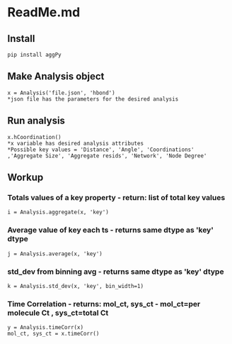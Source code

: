 # ReadMe.md

## **Install**

   	pip install aggPy

## **Make Analysis object**

	x = Analysis('file.json', 'hbond')
 	*json file has the parameters for the desired analysis

## **Run analysis**

	x.hCoordination()
 	*x variable has desired analysis attributes
	*Possible key values = 'Distance', 'Angle', 'Coordinations' ,'Aggregate Size', 'Aggregate resids', 'Network', 'Node Degree'

## **Workup**
   ### Totals values of a key property - return: list of total key values
	i = Analysis.aggregate(x, 'key')	 

   ### Average value of key each ts - returns same dtype as 'key' dtype
	j = Analysis.average(x, 'key')	

   ### std_dev from binning avg - returns same dtype as 'key' dtype
	k = Analysis.std_dev(x, 'key', bin_width=1)	

   ### Time Correlation - returns: mol_ct, sys_ct - mol_ct=per molecule Ct , sys_ct=total Ct
	y = Analysis.timeCorr(x) 	 	
	mol_ct, sys_ct = x.timeCorr()
   
